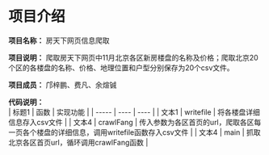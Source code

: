 项目介绍
=================

**项目名称：** 房天下网页信息爬取

**项目说明：** 爬取房天下网页中11月北京各区新房楼盘的名称及价格；爬取北京20个区的各楼盘的名称、价格、地理位置和户型分别保存为20个csv文件。

**项目成员：** 邝梓鹏、费凡、余煊铖

**代码说明：**<br/>
| 标题1 | 函数  | 实现功能 |
| ----- | ---- | ---- |
| 文本1 | writefile | 将各楼盘详细信息存入csv文件                                                         |
| 文本4 | crawlFang | 传入参数为各区首页的url，爬取各区每一页各个楼盘的详细信息，调用writefile函数存入csv文件 |
| 文本4 | main      | 抓取北京各区首页url，循环调用crawlFang函数                                          |
